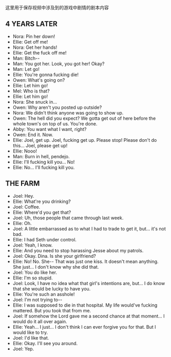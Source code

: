 这里用于保存视频中涉及到的游戏中剧情的剧本内容
## 4 YEARS LATER
- Nora: Pin her down!
- Ellie: Get off me!
- Nora: Get her hands!
- Ellie: Get the fuck off me!
- Man: Bitch--
- Man: You got her. Look, you got her! Okay?
- Man: Let go!
- Ellie: You're gonna fucking die!
- Owen: What's going on?
- Ellie: Let him go!
- Mel: Who is that?
- Ellie: Let him go!
- Nora: She snuck in…
- Owen: Why aren't you posted up outside?
- Nora: We didn't think anyone was going to show up.
- Owen: The hell did you expect? We gotta get out of here before the whole town's on top of us. You're done.
- Abby: You want what I want, right?
- Owen: End it. Now.
- Ellie: Joel, get up. Joel, fucking get up. Please stop! Please don't do this… Joel, please get up!
- Ellie: Nooo!
- Man: Burn in hell, pendejo.
- Ellie: I'll fucking kill you… No!
- Ellie: No… I'll fucking kill you.
## THE FARM
- Joel: Hey.
- Ellie: What're you drinking?
- Joel: Coffee.
- Ellie: Where'd you get that?
- Joel: Uh, those people that came through last week.
- Ellie: Oh.
- Joel: A little embarrassed as to what I had to trade to get it, but… it's not bad.
- Ellie: I had Seth under control.
- Joel: Yeah, I know.
- Ellie: And you need to stop harassing Jesse about my patrols.
- Joel: Okay. Dina. Is she your girlfriend?
- Ellie: No! No. She-- That was just one kiss. It doesn't mean anything. She just… I don't know why she did that.
- Joel: You do like her.
- Ellie: I'm so stupid.
- Joel: Look, I have no idea what that girl's intentions are, but… I do know that she would be lucky to have you.
- Ellie: You're such an asshole!
- Joel: I'm not trying to--
- Ellie: I was supposed to die in that hospital. My life would've fucking mattered. But you took that from me.
- Joel: If somehow the Lord gave me a second chance at that moment… I would do it all over again.
- Ellie: Yeah… I just… I don't think I can ever forgive you for that. But I would like to try.
- Joel: I'd like that.
- Ellie: Okay. I'll see you around.
- Joel: Yep.